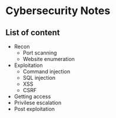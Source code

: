 # Cybersecurity Notes

## List of content
- Recon
    - Port scanning
    - Website enumeration
- Exploitation
    - Command injection
    - SQL injection
    - XSS
    - CSRF
- Getting access
- Privilese escalation
- Post exploitation

